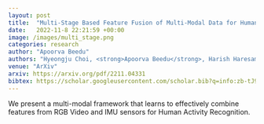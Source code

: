 ```yaml
---
layout: post
title:  "Multi-Stage Based Feature Fusion of Multi-Modal Data for Human Activity Recognition"
date:   2022-11-8 22:21:59 +00:00
image: /images/multi_stage.png
categories: research
author: "Apoorva Beedu"
authors: "Hyeongju Choi, <strong>Apoorva Beedu</strong>, Harish Haresamudram, Irfan Essa"
venue: "ArXiv"
arxiv: https://arxiv.org/pdf/2211.04331
bibtex: https://scholar.googleusercontent.com/scholar.bib?q=info:zb-tJ943Bk0J:scholar.google.com/&output=citation&scisdr=ClHSV9rtEI3y5l-gG50:AFWwaeYAAAAAZuumA50_re1H44UHaYwp5riwIdc&scisig=AFWwaeYAAAAAZuumA4nmlBq0CaYnel3YtymIfNA&scisf=4&ct=citation&cd=-1&hl=en
---
```

We present a multi-modal framework that learns to effectively combine features from RGB Video and IMU sensors for Human Activity Recognition.